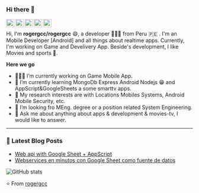 <link rel="stylesheet" type="text/css" href="./style.css" />


### Hi there 👋


<a href="https://medium.com/@rogercolque">
  <img align="left" alt="Medium" width="22px" src="https://cdn.jsdelivr.net/npm/simple-icons@3.1.0/icons/medium.svg" />
</a>
<a href="https://www.linkedin.com/in/roger-colquehuanca-calcina/">
  <img align="left" alt="LinkedIn" width="22px" src="https://cdn.jsdelivr.net/npm/simple-icons@3.1.0/icons/linkedin.svg" />
</a>

<a href="https://codepen.io/rogergcc/">
  <img align="left" alt="Codepen" width="22px" src="https://cdn.jsdelivr.net/npm/simple-icons@3.1.0/icons/codepen.svg" />
</a>
<a href="https://www.hackerrank.com/rogergcc?hr_r=1">
  <img align="left" alt="Hackerrank" width="22px" src="https://cdn.jsdelivr.net/npm/simple-icons@3.1.0/icons/hackerrank.svg" />
</a>
<a href="https://www.codewars.com/users/rogergcc">
  <img align="left" alt="Codewars" width="22px" src="https://cdn.jsdelivr.net/npm/simple-icons@3.1.0/icons/codewars.svg" />
</a>





<br />

Hi, I'm **rogergcc/rogergcc** 😄, a developer 👨🏻‍💻 from Peru 🇵🇪 . I'm an Mobile Developer [Android] and all things about realtime apps. Currently, I'm working on Game and Develivery App. Beside's development, I like Movies and sports 🏃.


  **Here we go**

  - 👨🏻‍💻 I’m currently working on Game Mobile App.
  - 🌱 I’m currently learning MongoDb Express Android Nodejs 😁 and AppScript&GoogleSheets a some smarttv apps.
  - 🤔 My research interests are with Locations Mobiles Systems, Android Mobile Security, etc.
  - 💼 I’m looking fro MEng. degree or a position related System Engineering.
  - 💬 Ask me about anything about apps & development & movies-tv, I would like to answer.
 
---

### 📕 Latest Blog Posts
<!-- BLOG-POST-LIST:START -->
- [Web api with Google Sheet + AppScript](https://blogdevtrip.hashnode.dev/web-api-with-google-sheet-appscript-1)
- [Webservices en minutos con Google Sheet como fuente de datos](https://blogdevtrip.hashnode.dev/webservices-en-minutos-con-google-sheet-como-fuente-de-datos)
<!-- BLOG-POST-LIST:END -->

![GitHub stats](https://github-readme-stats.vercel.app/api?username=rogergcc&show_icons=true)  

⭐️ From [rogergcc](https://github.com/rogergcc)
